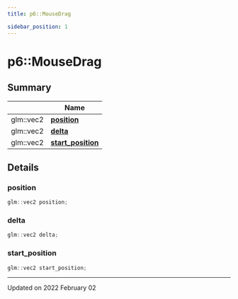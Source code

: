 ```yaml
---
title: p6::MouseDrag

sidebar_position: 1
---
```


# p6::MouseDrag







## Summary

|                | Name           |
| -------------- | -------------- |
| glm::vec2 | **[position](/reference/Types/mouse_drag#position)**  |
| glm::vec2 | **[delta](/reference/Types/mouse_drag#delta)**  |
| glm::vec2 | **[start_position](/reference/Types/mouse_drag#start_position)**  |

## Details


### position

```cpp
glm::vec2 position;
```


### delta

```cpp
glm::vec2 delta;
```


### start_position

```cpp
glm::vec2 start_position;
```


-------------------------------

Updated on 2022 February 02